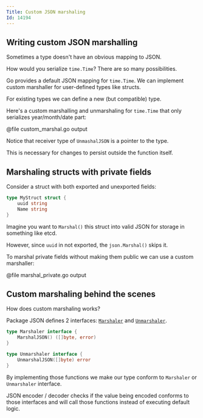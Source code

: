 ```yaml
---
Title: Custom JSON marshaling
Id: 14194
---
```


## Writing custom JSON marshalling

Sometimes a type doesn't have an obvious mapping to JSON.

How would you serialize `time.Time`? There are so many possibilities.

Go provides a default JSON mapping for `time.Time`. We can implement custom marshaller for user-defined types like structs.

For existing types we can define a new (but compatible) type.

Here's a custom marshalling and unmarshaling for `time.Time` that only serializes year/month/date part:

@file custom_marshal.go output

Notice that receiver type of `UnmashalJSON` is a pointer to the type.

This is necessary for changes to persist outside the function itself.

## Marshaling structs with private fields

Consider a struct with both exported and unexported fields:

```go
type MyStruct struct {
    uuid string
    Name string
}
```

Imagine you want to `Marshal()` this struct into valid JSON for storage in something like etcd.

However, since `uuid` in not exported, the `json.Marshal()` skips it.

To marshal private fields without making them public we can use a custom marshaller:

@file marshal_private.go output

## Custom marshaling behind the scenes

How does custom marshaling works?

Package JSON defines 2 interfaces: [`Marshaler`](https://golang.org/pkg/encoding/json/#Marshaler) and [`Unmarshaler`](https://golang.org/pkg/encoding/json/#Unmarshaler).

```go
type Marshaler interface {
    MarshalJSON() ([]byte, error)
}

type Unmarshaler interface {
    UnmarshalJSON([]byte) error
}
```

By implementing those functions we make our type conform to `Marshaler` or `Unmarshaler` interface.

JSON encoder / decoder checks if the value being encoded conforms to those interfaces and will call those functions instead of executing default logic.

